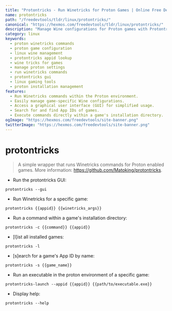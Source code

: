```yaml
---
title: "Protontricks - Run Winetricks for Proton Games | Online Free DevTools by Hexmos"
name: protontricks
path: "/freedevtools/tldr/linux/protontricks/"
canonical: "https://hexmos.com/freedevtools/tldr/linux/protontricks/"
description: "Manage Wine configurations for Proton games with Protontricks.  Easily run Winetricks commands and control game settings. Free online tool, no registration required."
category: linux
keywords:
  - proton winetricks commands
  - proton game configuration
  - linux wine management
  - protontricks appid lookup
  - wine tricks for games
  - manage proton settings
  - run winetricks commands
  - protontricks gui
  - linux gaming tools
  - proton installation management
features:
  - Run Winetricks commands within the Proton environment.
  - Easily manage game-specific Wine configurations.
  - Access a graphical user interface (GUI) for simplified usage.
  - Search for and find App IDs of games.
  - Execute commands directly within a game's installation directory.
ogImage: "https://hexmos.com/freedevtools/site-banner.png"
twitterImage: "https://hexmos.com/freedevtools/site-banner.png"
---
```


# protontricks

> A simple wrapper that runs Winetricks commands for Proton enabled games.
> More information: <https://github.com/Matoking/protontricks>.

- Run the protontricks GUI:

`protontricks --gui`

- Run Winetricks for a specific game:

`protontricks {{appid}} {{winetricks_args}}`

- Run a command within a game's installation directory:

`protontricks -c {{command}} {{appid}}`

- [l]ist all installed games:

`protontricks -l`

- [s]earch for a game's App ID by name:

`protontricks -s {{game_name}}`

- Run an executable in the proton environment of a specific game:

`protontricks-launch --appid {{appid}} {{path/to/executable.exe}}`

- Display help:

`protontricks --help`
